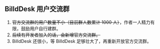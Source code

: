 ## BilldDesk 用户交流群

1. ~~官方交流群的用户数量不小（目前群人数累计 1000 人）~~，作者一人精力有限，鼓励用户自行建群。
2. ~~后续有开发者加入的话，会新增官方交流群。~~
3. BilldDesk 还很小，等 BilldDesk 足够壮大了，再重新开放官方交流群。
